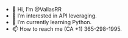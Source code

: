 - 👋 Hi, I’m @VallasRR
- 👀 I’m interested in API leveraging.
- 🌱 I’m currently learning Python.
- 📫 How to reach me (CA +1) 365-298-1995.

<!---
VallasRR/VallasRR is a ✨ special ✨ repository because its `README.md` (this file) appears on your GitHub profile.
You can click the Preview link to take a look at your changes.
--->
